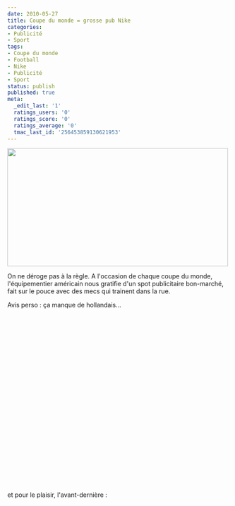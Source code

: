 ```yaml
---
date: 2010-05-27
title: Coupe du monde = grosse pub Nike
categories:
- Publicité
- Sport
tags:
- Coupe du monde
- Football
- Nike
- Publicité
- Sport
status: publish
published: true
meta:
  _edit_last: '1'
  ratings_users: '0'
  ratings_score: '0'
  ratings_average: '0'
  tmac_last_id: '256453859130621953'
---
```

<img class="alignnone size-medium wp-image-1632" title="pub Nike" src="https://dlgjp9x71cipk.cloudfront.net/2010/05/pubNike-500x267.png" alt="" width="500" height="267" />

On ne déroge pas à la règle. A l'occasion de chaque coupe du monde, l'équipementier américain nous gratifie d'un spot publicitaire bon-marché, fait sur le pouce avec des mecs qui trainent dans la rue.

Avis perso : ça manque de hollandais...

<!--more-->

<object width="500" height="385"><param name="movie" value="https://www.youtube.com/v/idLG6jh23yE&hl=fr_FR&fs=1&"></param><param name="allowFullScreen" value="true"></param><param name="allowscriptaccess" value="always"></param><embed src="https://www.youtube.com/v/idLG6jh23yE&hl=fr_FR&fs=1&" type="application/x-shockwave-flash" allowscriptaccess="always" allowfullscreen="true" width="500" height="385"></embed></object>

et pour le plaisir, l'avant-dernière :

<object width="500" height="385"><param name="movie" value="https://www.youtube.com/v/anwlpTgbQTE&hl=fr_FR&fs=1&"></param><param name="allowFullScreen" value="true"></param><param name="allowscriptaccess" value="always"></param><embed src="https://www.youtube.com/v/anwlpTgbQTE&hl=fr_FR&fs=1&" type="application/x-shockwave-flash" allowscriptaccess="always" allowfullscreen="true" width="500" height="385"></embed></object>
